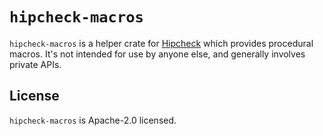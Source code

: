
# `hipcheck-macros`

`hipcheck-macros` is a helper crate for [Hipcheck] which provides procedural
macros. It's not intended for use by anyone else, and generally involves
private APIs.

## License

`hipcheck-macros` is Apache-2.0 licensed.

[Hipcheck]: https://github.com/mitre/hipcheck
